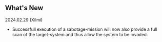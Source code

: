 ## What's New

2024.02.29 (Xilmi)
- Successfull execution of a sabotage-mission will now also provide a full scan of the target-system and thus allow the system to be invaded.